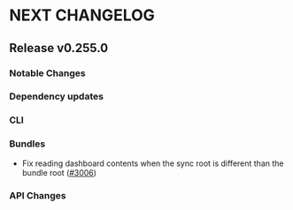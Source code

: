 # NEXT CHANGELOG

## Release v0.255.0

### Notable Changes

### Dependency updates

### CLI

### Bundles
* Fix reading dashboard contents when the sync root is different than the bundle root ([#3006](https://github.com/databricks/cli/pull/3006))

### API Changes
